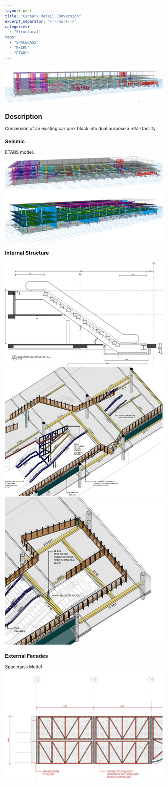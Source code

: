 ```yaml
---
layout: post
title: "Carpark Retail Conversion"
excerpt_separator: "<!--more-->"
categories: 
  - "Structural"
tags:
  - "SPACEGASS"
  - "EXCEL"
  - "ETABS"
---
```


![Elevation](/assets/struct/CARPARK/CARPARK-1.jpg)
<!--more-->
## Description
Conversion of an existing car park block into dual purpose a retail facility. 

### Seismic
ETABS model.
![Comp](/assets/struct/CARPARK/CARPARK-2.jpg)
![Comp](/assets/struct/CARPARK/CARPARK-3.jpg)

### Internal Structure
![SG](/assets/struct/CARPARK/CARPARK-4.jpg)
![SG](/assets/struct/CARPARK/CARPARK-5.jpg)
![SG](/assets/struct/CARPARK/CARPARK-6.jpg)

### External Facades
Spacegass Model
![Inspection](/assets/struct/CARPARK/CARPARK-7.jpg)

